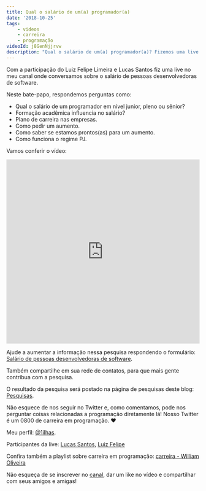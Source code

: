 ```yaml
---
title: Qual o salário de um(a) programador(a)
date: '2018-10-25'
tags:
    - videos
    - carreira
    - programação
videoId: j8GenNjjrvw
description: "Qual o salário de um(a) programador(a)? Fizemos uma live no YouTube para comentar sobre esse assunto abordando desde o salário de junior, pleno e sênior, até como conseguir um aumento de salário!"
---
```


Com a participação do Luiz Felipe Limeira e Lucas Santos fiz uma live no meu canal onde conversamos sobre o salário de pessoas desenvolvedoras de software.

Neste bate-papo, respondemos perguntas como:

- Qual o salário de um programador em nível junior, pleno ou sênior?
- Formação acadêmica influencia no salário?
- Plano de carreira nas empresas.
- Como pedir um aumento.
- Como saber se estamos prontos(as) para um aumento.
- Como funciona o regime PJ.

Vamos conferir o vídeo:

<iframe src="https://www.youtube.com/embed/{{videoId}}" width="100%" height="480px" frameborder="0" scrolling="no" allowfullscreen></iframe>

Ajude a aumentar a informação nessa pesquisa respondendo o formulário: [Salário de pessoas desenvolvedoras de software](https://goo.gl/forms/aQLSseZHrM0UHlXU2).

Também compartilhe em sua rede de contatos, para que mais gente contribua com a pesquisa.

O resultado da pesquisa será postado na página de pesquisas deste blog: [Pesquisas](/pesquisas).

Não esquece de nos seguir no Twitter e, como comentamos, pode nos perguntar coisas relacionadas a programação diretamente lá! Nosso Twitter é um 0800 de carreira em programação. :heart:

Meu perfil: [@1ilhas](https://twitter.com/1ilhas).

Participantes da live: [Lucas Santos](https://twitter.com/_staticvoid), [Luiz Felipe](https://twitter.com/lflimeira02)

Confira também a playlist sobre carreira em programação: [carreira - William Oliveira](https://www.youtube.com/watch?v=DukhWWWzi18&list=PL46DzgkNWD2EyeIQgYzDB6DGe2PE5u1-m)

Não esqueça de se inscrever no [canal](https://www.youtube.com/c/WilliamOliveiraS), dar um like no vídeo e compartilhar com seus amigos e amigas!
